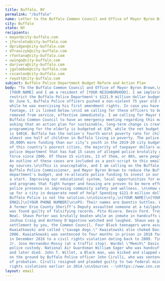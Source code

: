 ```yaml
---
title: Buffalo, NY
permalink: "/buffalo"
name: Letter to the Buffalo Common Council and Office of Mayor Byron Brown
city: Buffalo
state: NY
recipients:
- mayor@city-buffalo.com
- jferoleto@city-buffalo.com
- dpridgen@city-buffalo.com
- dfranczyk@city-buffalo.com
- rfontana@city-buffalo.com
- uwingo@city-buffalo.com
- darivera@city-buffalo.com
- jgolombek@city-buffalo.com
- cscanlon@city-buffalo.com
- rwyatt@city-buffalo.com
subject: Buffalo Police Department Budget Reform and Action Plan
body: "To the Buffalo Common Council and Office of Mayor Byron Brown,\n\nMy name is
  [YOUR NAME] and I am a resident of [YOUR NEIGHBORHOOD]. I am imploring you to meaningfully
  restrict the Buffalo Police Department's $121.9 million dollar budget immediately.
  On June 5, Buffalo Police officers pushed a non-violent 75 year old man to the ground
  while he was exercising his first amendment rights. In case you have not seen the
  footage, it is linked below.\n\nI am calling for these officers to be
  removed from service, effective immediately. I am calling for Mayor Brown and the
  Buffalo Common Council to have an emergency meeting regarding this matter. I am
  asking that an action plan for sustainable, long-term change is created and upheld.\n\nRecreational
  programming for the elderly is budgeted at $1M, while the net budget for youth programs
  is $401K. Buffalo has the nation's fourth worst poverty rate for children, with
  almost one half of children in Buffalo living in poverty. The police were allocated
  30,000% more funding than our city’s youth in the 2019-20 city budget.\n\nIn one
  of this country’s poorest cities, the majority of taxpayer dollars are funding a
  police department that has had 15 cases of alleged police brutality or excessive
  force since 2006. Of those 15 victims, 13 of them, or 86%, were people of color.
  An outline of these cases are included as a post-script to this email, alongside
  my sources.\n\nThis is unacceptable, and I am calling on the Buffalo Common Council,
  Buffalo Police Commissioner, and Mayor Byron Brown to reduce the Buffalo Police
  department's budget, and re-allocate police funding to invest in our community--as
  a start. Improving our educational system, local opportunities for economic growth,
  and programs that fight hunger and housing are proven to be more effective than
  police presence in improving community safety and wellness. \n\nHow will you show
  up for a city in desperate need of help? Spending $121.9 million dollars on the
  Buffalo Police is not the solution.\n\nSincerely,\n[YOUR NAME]\n[YOUR ADDRESS]\n[YOUR
  EMAIL]\n[YOUR PHONE NUMBER]\n\nPS: Their names are Quentin Suttles. Wilson Morales.
  A former Erie County Sheriff's Deputy assaulted someone at a tailgate party and
  was found guilty of falsifying records. Pito Rivera. Devin Ford. Troy Hodge. Marcus
  Neal. Shaun Porter was brutally beaten while an inmate in handcuffs while officers
  Joshua Craig and Anthony D'Agostino watched and laughed. Shaun was given a $300,000
  settlement by you, the Common Council. Four Black teenagers were assaulted by Gregory
  Kwaiatkowski and called \"savage dogs.\" Kwaiatowski also choked David N. Mack in
  2006. Kwaiatkowski was sentenced to four months in prison in 2018 for pleading guilty
  in December 2016 to a civil rights violation dating back to 2009. Timothy Stanton,
  Jr. Jose Hernandez-Rossy (at a traffic stop). Wardel \"Meech\" Davis, who died in
  police custody. National Air Guardsman William Sager who was handcuffed while unconscious
  and later died. John T. Willet, a Black man, was kicked and slapped while handcuffed
  on the ground by Buffalo Police officer John Cirulli, who was sentenced to a year
  of probation. Cirulli resigned and pleaded guilty to two federal misdemeanor civil
  rights violations earlier in 2014.\n\nSources --\nhttps://www.cnn.com/2020/06/05/us/buffalo-police-suspension-shoving-man-trnd/index.html\nhttps://www.bizjournals.com/buffalo/news/2019/01/15/buffalo-posts-the-nations-fourth-worst-poverty.html\nhttps://buffalonews.com/2020/01/01/lagging-in-2020-buffalo-needs-to-close-gaps-to-prosper-by-2030/\nhttps://www.wkbw.com/news/i-team/15-cases-of-alleged-police-brutality-excessive-force-in-wny-since-2006\nhttps://www.joincampaignzero.org/"
layout: email
---
```


